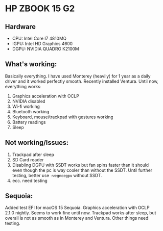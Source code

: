# HP ZBOOK 15 G2

## Hardware

- CPU: Intel Core I7 4810MQ
- IGPU: Intel HD Graphics 4600
- DGPU: NVIDIA QUADRO K2100M

## What's working:

Basically everything.
I have used Monterey (heavily) for 1 year as a daily driver and it worked perfectly smooth.
Recently installed Ventura. Until now, everything works:

1) Graphics acceleration with OCLP
2) NVIDIA disabled
3) Wi-fi working
4) Bluetooth working
5) Keyboard, mouse/trackpad with gestures working
6) Battery readings
7) Sleep

## Not working/Issues:

1) Trackpad after sleep
2) SD Card reader
3) Disabling DGPU with SSDT works but fan spins faster than it should even though the pc is way cooler than without the SSDT. Until further testing, better use `-wegnoegpu` without SSDT.
4) ecc. need testing

## Sequoia:
Added test EFI for macOS 15 Sequoia. Graphics acceleration with OCLP 2.1.0 nightly.
Seems to work fine until now. Trackpad works after sleep, but overall is not as smooth as
in Monterey and Ventura. Other things need testing.
